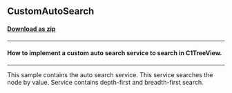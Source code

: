 ## CustomAutoSearch
#### [Download as zip](https://minhaskamal.github.io/DownGit/#/home?url=https://github.com/GrapeCity/ComponentOne-WinForms-Samples/tree/master/NetFramework\TreeView\VB\CustomAutoSearch)
____
#### How to implement a custom auto search service to search in C1TreeView.
____
This sample contains the auto search service. This service searches the node by value. Service contains depth-first and breadth-first search. 